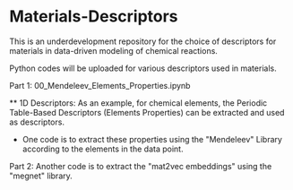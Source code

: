 # Materials-Descriptors



This is an underdevelopment repository for the choice of descriptors for materials in data-driven modeling of chemical reactions.

Python codes will be uploaded for various descriptors used in materials.



Part 1: 00_Mendeleev_Elements_Properties.ipynb 

** 1D Descriptors: As an example, for chemical elements, the Periodic Table-Based Descriptors (Elements Properties) can be extracted and used as descriptors.
* One code is to extract these properties using the "Mendeleev" Library according to the elements in the data point.


Part 2: Another code is to extract the "mat2vec embeddings" using the "megnet" library.



